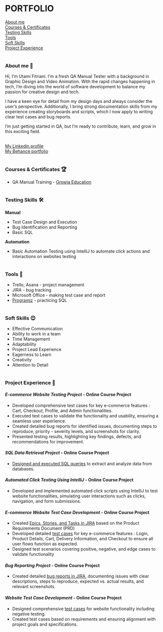 # **PORTFOLIO**  
[About me](#about-me-)   
[Courses & Certificates](#courses--certificates-)  
[Testing Skills](#testing-skills-%EF%B8%8F)  
[Tools](#tools-)  
[Soft Skills](#soft-skills-)  
[Project Experience](#project-experience-) <br><br>

### **About me** 👋 

Hi, I’m Utami Fitriani. I'm a fresh QA Manual Tester with a background in Graphic Design and Video Animation. With the rapid changes happening in tech, I’m diving into the world of software development to balance my passion for creative design and tech. 

I have a keen eye for detail from my design days and always consider the user’s perspective. Additionally, I bring strong documentation skills from my experience creating storyboards and scripts, which I now apply to writing clear test cases and bug reports.  

I’m just getting started in QA, but I’m ready to contribute, learn, and grow in this exciting field. <br><br>

[My Linkedin profile](https://www.linkedin.com/in/utami-fitriani-hai/)  
[My Behance portfolio](https://www.behance.net/utamifitriani) <br><br>

### **Courses & Certificates** 🏆  
- QA Manual Training - [Growia Education](https://www.growia.education/id) <br><br>

### **Testing Skills** 🛠️  

**Manual**  
- Test Case Design and Execution
- Bug Identification and Reporting  
- Basic SQL  

**Automation**  
- Basic Automation Testing using IntelliJ to automate click actions and interactions on websites testing <br><br>
 
### **Tools** 🔧

- Trello, Asana - project management  
- JIRA - bug tracking  
- Microsoft Office - making test case and report  
- [Programiz](https://www.programiz.com/sql/online-compiler/) - practicing SQL <br><br>

### **Soft Skills** 😊  
- Effective Communication  
- Ability to work in a team  
- Time Management  
- Adaptability  
- Project Lead Experience    
- Eagerness to Learn
- Creativity
- Attention to Detail <br><br>

### **Project Experience** 💼    
#### *E-commerce Website Testing Project* - Online Course Project   
- Developed comprehensive test cases for key e-commerce features : Cart, Checkout, Profile, and Admin functionalities.  
- Executed test cases to validate the functionality and usability, ensuring a seamless user experience.  
- Created detailed bug reports for identified issues, documenting steps to reproduce, priority - severity levels, and screenshots for clarity.  
- Presented testing results, highlighting key findings, defects, and recommendations for improvement.

#### *SQL Data Retrieval Project* - Online Course Project  
- [Designed and executed SQL queries](https://docs.google.com/document/d/1uxX5emZ5ADJ2yhwom0hFO06aU71YXqXaEl4hLCBpYd4/edit?usp=sharing) to extract and analyze data from databases.

#### *Automated Click Testing Using IntelliJ* - Online Course Project  
- Developed and implemented automated click scripts using IntelliJ to test website functionalities, simulating user interactions such as clicks, navigation, and form submissions.  

#### *E-commerce Website Test Case Development* - Online Course Project   
- Created [Epics, Stories, and Tasks in JIRA](https://docs.google.com/document/d/1sSxCYu-tXcOBnrfDaSnpC5WGJ7-UuJJRkG69ptL7Kmc/edit?usp=sharing) based on the Product Requirements Document (PRD)
- Developed detailed [test cases](https://docs.google.com/spreadsheets/d/1TkRXDpIvogbG9wOBlk4cfwhr6UrLCMrFH9ZYATDB1MM/edit?usp=sharing) for key e-commerce features :  Login, Product Details, Cart, Delivery Information, and Checkout to ensure all user flows function as expected.  
- Designed test scenarios covering positive, negative, and edge cases to validate functionality  

#### *Bug Reporting Project* - Online Course Project  
- Created detailed [bug reports in JIRA](https://docs.google.com/document/d/1fvwTq4ZTgBoXLizvKVZmhdJr4uKBTtRTj5J5DfL8v6s/edit?usp=sharing), documenting issues with clear descriptions, steps to reproduce, expected vs. actual results, and relevant screenshots.  

#### *Website Test Case Development* - Online Course Project  
- Designed comprehensive [test cases](https://docs.google.com/spreadsheets/d/1Ggrv6ZaToD1NFELWznfbKs36dLF719Y8cmK1VWsH4Ks/edit?usp=sharing) for website functionality including negative testing.  
- Created test cases based on requirements and ensuring alignment with project goals and specifications.  

 



<!---
utami-fitriani/utami-fitriani is a ✨ special ✨ repository because its `README.md` (this file) appears on your GitHub profile.
You can click the Preview link to take a look at your changes.
--->
